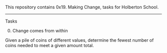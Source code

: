 This repository contains 0x19. Making Change, tasks for Holberton School.

<hr />

Tasks

0. Change comes from within

Given a pile of coins of different values, determine the fewest number of coins needed to meet a given amount total.